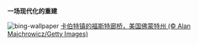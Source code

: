 
**一场现代化的重建**

![bing-wallpaper](https://www.bing.com/th?id=OHR.FosterCoveredBridge_ZH-CN2672988563_1920x1080.jpg)
[卡伯特镇的福斯特廊桥，美国佛蒙特州 (© Alan Majchrowicz/Getty Images)](https://www.bing.com/search?q=%E7%A6%8F%E6%96%AF%E7%89%B9%E5%BB%8A%E6%A1%A5&amp;form=hpcapt&amp;mkt=zh-cn)
  